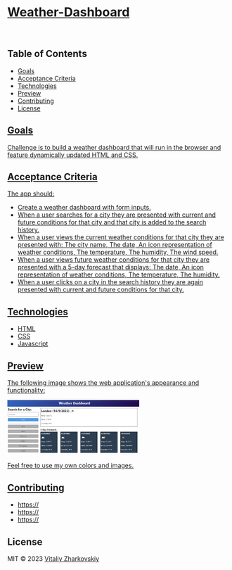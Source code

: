 <h1><a href="https://vitaliyzhark.github.io/Weather-Dashboard/"> Weather-Dashboard</a></h1>
<br>
<h2>Table of Contents</h2>

<ul>
  <li><a href="#Goals">Goals</li>
  <li><a href="#Acceptance Criteria">Acceptance Criteria</li>
  <li><a href="#Technologies">Technologies</li>
  <li><a href="#Preview">Preview</li>
  <li><a href="#Contributing">Contributing</li>
  <li><a href="#License">License</li>
</ul>

<h2 id="Goals">Goals</h2>
<p>Challenge is to build a weather dashboard that will run in the browser and feature dynamically updated HTML and CSS.</p>

<h2 id="Acceptance Criteria">Acceptance Criteria</h2>
<text>The app should:</text>
<ul>
  <li>Create a weather dashboard with form inputs.</li>
  <li>When a user searches for a city they are presented with current and future conditions for that city and that city is added to the search history.</li>
  <li>When a user views the current weather conditions for that city they are presented with: The city name, The date, An icon representation of weather conditions, The temperature, The humidity, The wind speed.</li>
  <li>When a user views future weather conditions for that city they are presented with a 5-day forecast that displays: The date, An icon representation of weather conditions, The temperature, The humidity.</li>
  <li>When a user clicks on a city in the search history they are again presented with current and future conditions for that city.</li>
</ul>

<h2 id="Technologies">Technologies</h2>
<ul>
  <li>HTML</li>
  <li>CSS</li>
  <li>Javascript</>
</ul>

<h2 id="Preview">Preview</h2>
<p>The following image shows the web application's appearance and functionality:</p>
<img width="300px" height="auto" src="https://raw.githubusercontent.com/VitaliyZhark/Weather-Dashboard/main/img/08-server-side-apis-homework-demo.png">
<p>Feel free to use my own colors and images.</p>

<h2 id="Contributing">Contributing</h2>
<ul>
  <li><a href="https://github.com/">https://</a></li>
  <li><a href="https://github.com/">https://</a></li>
  <li><a href="https://github.com/">https://</a></li>
</ul>

<h2 id="License">License</h2>
<p> MIT &copy; 2023 <a href="https://github.com/VitaliyZhark/">Vitaliy Zharkovskiy</a></p>
